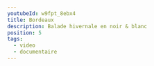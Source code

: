 ```yaml
---
youtubeId: w9fpt_8ebx4
title: Bordeaux
description: Balade hivernale en noir & blanc
position: 5
tags:
  - video
  - documentaire
---
```

